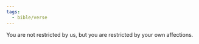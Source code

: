 ```yaml
---
tags:
  - bible/verse
---
```

You are not restricted by us, but you are restricted by your own affections.